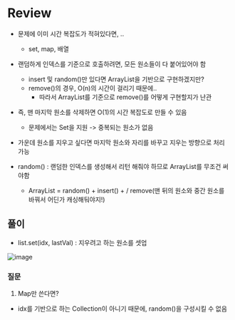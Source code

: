# Review
- 문제에 이미 시간 복잡도가 적혀있다면, ..
  - set, map, 배열
 
- 랜덤하게 인덱스를 기준으로 호출하려면, 모든 원소들이 다 붙어있어야 함
  - insert 및 random()만 있다면 ArrayList을 기반으로 구현하겠지만?
  - remove()의 경우, O(n)의 시간이 걸리기 때문에..
    - 따라서 ArrayList를 기준으로 remove()를 어떻게 구현할지가 난관
   
- 즉, 맨 마지막 원소를 삭제하면 O(1)의 시간 복잡도로 만들 수 있음
  - 문제에서는 Set을 지원 -> 중복되는 원소가 없음

- 가운데 원소를 지우고 싶다면 마지막 원소와 자리를 바꾸고 지우는 방향으로 처리 가능

- random() : 랜덤한 인덱스를 생성해서 리턴 해줘야 하므로 ArrayList를 무조건 써야함
  - ArrayList = random() + insert() + / remove(맨 뒤의 원소와 중간 원소를 바꿔서 어딘가 캐싱해둬야지!)
 
## 풀이
- list.set(idx, lastVal) : 지우려고 하는 원소를 셋업

![image](https://github.com/eunbileeme/algorithm/assets/103405457/6c1638e3-6e75-4b05-8994-edb6c14e8950)

### 질문
1. Map만 쓴다면?
- idx를 기반으로 하는 Collection이 아니기 때문에, random()을 구성시킬 수 없음
